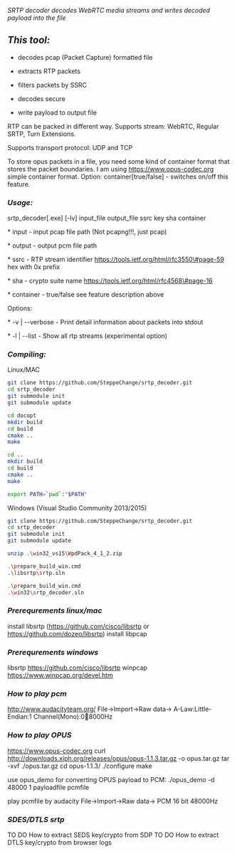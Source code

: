 *SRTP decoder decodes WebRTC media streams and writes decoded payload into the
file*

*This tool:*
------------

-   decodes pcap (Packet Capture) formatted file

-   extracts RTP packets

-   filters packets by SSRC

-   decodes secure

-   write payload to output file

RTP can be packed in different way.
Supports stream: WebRTC, Regular SRTP, Turn Extensions.

Supports transport protocol: UDP and TCP

To store opus packets in a file, you need some kind of container format that
stores the packet boundaries. I am using https://www.opus-codec.org simple
container format.
Option: container[true/false] - switches on/off this feature.

### *Usage:*

srtp_decoder[.exe] [-lv] input_file output_file ssrc key sha container

\* input - input pcap file path (Not pcapng!!!, just pcap)

\* output - output pcm file path

\* ssrc - RTP stream identifier https://tools.ietf.org/html/rfc3550\#page-59 hex
with 0x prefix

\* sha - crypto suite name https://tools.ietf.org/html/rfc4568\#page-16

\* container - true/false see feature description above

Options:

\* -v \| --verbose - Print detail information about packets into stdout

\* -l \| --list - Show all rtp streams (experimental option)

### *Compiling:*

Linux/MAC

~~~~~~~~~~~~~~~~~~~~~~~~~~~~~~~~~~~~~~~~~~~~~~~~~~~~~~~~~~~~~~~~~~~~~~~~~~~ bash
git clone https://github.com/SteppeChange/srtp_decoder.git
cd srtp_decoder
git submodule init
git submodule update

cd docopt
mkdir build
cd build
cmake ..
make

cd ..
mkdir build
cd build
cmake ..
make

export PATH=`pwd`:"$PATH"
~~~~~~~~~~~~~~~~~~~~~~~~~~~~~~~~~~~~~~~~~~~~~~~~~~~~~~~~~~~~~~~~~~~~~~~~~~~~~~~~

Windows (Visual Studio Community 2013/2015)

~~~~~~~~~~~~~~~~~~~~~~~~~~~~~~~~~~~~~~~~~~~~~~~~~~~~~~~~~~~~~~~~~~~~~~~~~~~ bash
git clone https://github.com/SteppeChange/srtp_decoder.git
cd srtp_decoder
git submodule init
git submodule update

unzip .\win32_vs15\WpdPack_4_1_2.zip

.\prepare_build_win.cmd
.\libsrtp\srtp.sln

.\prepare_build_win.cmd
.\win32\srtp_decoder.sln
~~~~~~~~~~~~~~~~~~~~~~~~~~~~~~~~~~~~~~~~~~~~~~~~~~~~~~~~~~~~~~~~~~~~~~~~~~~~~~~~

### *Prerequrements linux/mac*

install libsrtp (https://github.com/cisco/libsrtp or https://github.com/dozeo/libsrtp)
install libpcap

### *Prerequrements windows*

libsrtp https://github.com/cisco/libsrtp
winpcap https://www.winpcap.org/devel.htm

### *How to play pcm*

http://www.audacityteam.org/
File-\>Import-\>Raw data-\> A-Law:Little-Endian:1 Channel(Mono):0:100:8000Hz

### *How to play OPUS*

https://www.opus-codec.org
curl http://downloads.xiph.org/releases/opus/opus-1.1.3.tar.gz -o opus.tar.gz
tar -xvf ./opus.tar.gz
cd opus-1.1.3/
./configure
make

use opus_demo for converting OPUS payload to PCM:
./opus_demo -d 48000 1 payloadfile pcmfile

play pcmfile by audacity
File-\>Import-\>Raw data-\> PCM 16 bit 48000Hz

### *SDES/DTLS srtp*

TO DO How to extract SEDS key/crypto from SDP
TO DO How to extract DTLS key/crypto from browser logs
